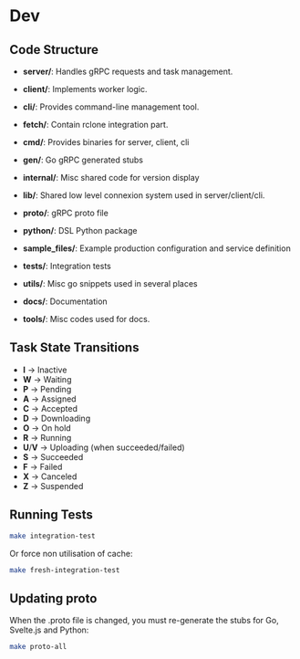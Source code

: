 # Dev

## Code Structure
- **server/**: Handles gRPC requests and task management.
- **client/**: Implements worker logic.
- **cli/**: Provides command-line management tool.
- **fetch/**: Contain rclone integration part.
- **cmd/**: Provides binaries for server, client, cli
- **gen/**: Go gRPC generated stubs
- **internal/**: Misc shared code for version display
- **lib/**: Shared low level connexion system used in server/client/cli.
- **proto/**: gRPC proto file
- **python/**: DSL Python package
- **sample_files/**: Example production configuration and service definition
- **tests/**: Integration tests
- **utils/**: Misc go snippets used in several places

- **docs/**: Documentation
- **tools/**: Misc codes used for docs.

## Task State Transitions
- **I** → Inactive
- **W** → Waiting
- **P** → Pending
- **A** → Assigned
- **C** → Accepted
- **D** → Downloading
- **O** → On hold
- **R** → Running
- **U**/**V** → Uploading (when succeeded/failed)
- **S** → Succeeded
- **F** → Failed
- **X** → Canceled
- **Z** → Suspended

## Running Tests
```sh
make integration-test
```
Or force non utilisation of cache:
```sh
make fresh-integration-test
```

## Updating proto
When the .proto file is changed, you must re-generate the stubs for Go, Svelte.js and Python:

```sh
make proto-all
```